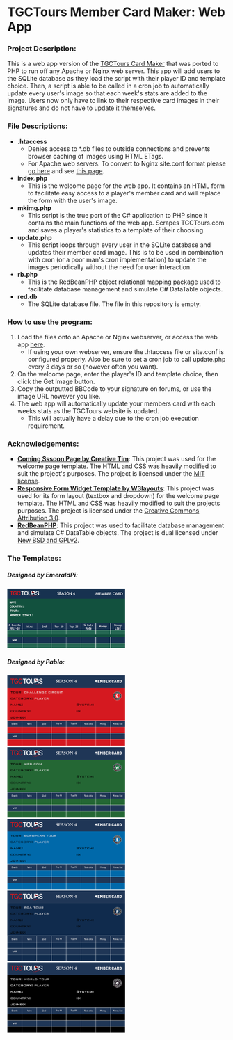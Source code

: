 # TGCTours Member Card Maker: Web App
### Project Description:
This is a web app version of the [TGCTours Card Maker](https://github.com/csmith1210/TGCT-Card-Maker) that was ported to PHP to run off any Apache or Nginx web server. This app will add users to the SQLite database as they load the script with their player ID and template choice. Then, a script is able to be called in a cron job to automatically update every user's image so that each week's stats are added to the image. Users now only have to link to their respective card images in their signatures and do not have to update it themselves.
### File Descriptions:
* **.htaccess**
  * Denies access to *.db files to outside connections and prevents browser caching of images using HTML ETags.
  * For Apache web servers. To convert to Nginx site.conf format please [go here](https://winginx.com/en/htaccess) and see [this page](https://stackoverflow.com/questions/24549377/how-to-configure-etag-on-nginx).
* **index.php**
  * This is the welcome page for the web app. It contains an HTML form to facilitate easy access to a player's member card and will replace the form with the user's image.
* **mkimg.php**
  * This script is the true port of the C# application to PHP since it contains the main functions of the web app. Scrapes TGCTours.com and saves a player's statistics to a template of their choosing.
* **update.php**
  * This script loops through every user in the SQLite database and updates their member card image. This is to be used in combination with cron (or a poor man's cron implementation) to update the images periodically without the need for user interaction.
* **rb.php**
  * This is the RedBeanPHP object relational mapping package used to facilitate database management and simulate C# DataTable objects.
* **red.db**
  * The SQLite database file. The file in this repository is empty.
### How to use the program:
1. Load the files onto an Apache or Nginx webserver, or access the web app [here](http://tgctcardmaker.rf.gd/).
   * If using your own webserver, ensure the .htaccess file or site.conf is configured properly. Also be sure to set a cron job to call update.php every 3 days or so (however often you want).
2. On the welcome page, enter the player's ID and template choice, then click the Get Image button.
3. Copy the outputted BBCode to your signature on forums, or use the image URL however you like.
4. The web app will automatically update your members card with each weeks stats as the TGCTours website is updated.
   * This will actually have a delay due to the cron job execution requirement.
### Acknowledgements:
* [**Coming Sssoon Page by Creative Tim**](https://www.creative-tim.com/product/coming-sssoon-page): This project was used for the welcome page template. The HTML and CSS was heavily modified to suit the project's purposes. The project is licensed under the [MIT license](https://github.com/creativetimofficial/coming-sssoon-page/blob/master/LICENSE.md).
* [**Responsive Form Widget Template by W3layouts**](https://w3layouts.com/different-multiple-form-widget-flat-responsive-widget-template/): This project was used for its form layout (textbox and dropdown) for the welcome page template. The HTML and CSS was heavily modified to suit the projects purposes. The project is licensed under the [Creative Commons Attribution 3.0](http://creativecommons.org/licenses/by/3.0/).
* [**RedBeanPHP**](https://redbeanphp.com/index.php): This project was used to facilitate database management and simulate C# DataTable objects. The project is dual licensed under [New BSD and GPLv2](https://redbeanphp.com/index.php?p=/license).
### The Templates:
##### Designed by EmeraldPi:
<img src="https://raw.githubusercontent.com/csmith1210/TGCTCM-Web/master/resources/template.png" width="271" height="137" />
<h5>Designed by Pablo:</h5>
<img src="https://raw.githubusercontent.com/csmith1210/TGCTCM-Web/master/resources/pablo-templates/challenge.png" width="271" height="162" />
<img src="https://raw.githubusercontent.com/csmith1210/TGCTCM-Web/master/resources/pablo-templates/web.png" width="271" height="162" />
<img src="https://raw.githubusercontent.com/csmith1210/TGCTCM-Web/master/resources/pablo-templates/euro.png" width="271" height="162" />
<img src="https://raw.githubusercontent.com/csmith1210/TGCTCM-Web/master/resources/pablo-templates/pga.png" width="271" height="162" />
<img src="https://raw.githubusercontent.com/csmith1210/TGCTCM-Web/master/resources/pablo-templates/world.png" width="271" height="162" />
